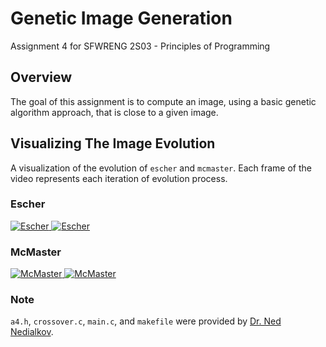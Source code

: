 # Genetic Image Generation
Assignment 4 for SFWRENG 2S03 - Principles of Programming

## Overview
The goal of this assignment is to compute an image, using a basic genetic algorithm approach, that is close to a given image.

## Visualizing The Image Evolution
A visualization of the evolution of `escher` and `mcmaster`. Each frame of the video represents each iteration of evolution process.

### Escher
[![Escher](https://github.com/arkinmodi/generateImage/blob/master/export/image/me2.ppm) ![Escher](https://github.com/arkinmodi/generateImage/blob/master/me.ppm)](https://youtu.be/xwlO-Sd1wuU)

### McMaster
[![McMaster](https://github.com/arkinmodi/generateImage/blob/master/export/image/mcmaster2.ppm) ![McMaster](https://github.com/arkinmodi/generateImage/blob/master/mcmaster.ppm)](https://youtu.be/xwlO-Sd1wuU)

### Note
`a4.h`, `crossover.c`, `main.c`, and `makefile` were provided by [Dr. Ned Nedialkov](http://www.cas.mcmaster.ca/~nedialk/).